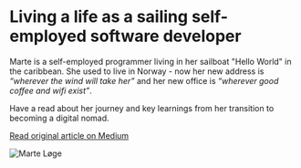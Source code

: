 # Living a life as a sailing self-employed software developer

Marte is a self-employed programmer living in her sailboat "Hello World" in the caribbean.
She used to live in Norway - now her new address is *“wherever the wind will take her”* and her new office is
*“wherever good coffee and wifi exist”*.

Have a read about her journey and key learnings from her transition to becoming a digital nomad.

[Read original article on Medium](https://medium.com/@marte.loge/c82e65436db7)

![Marte Løge](https://miro.medium.com/max/4000/1*TXCA46fcEcvetmrim_rldQ.jpeg)
